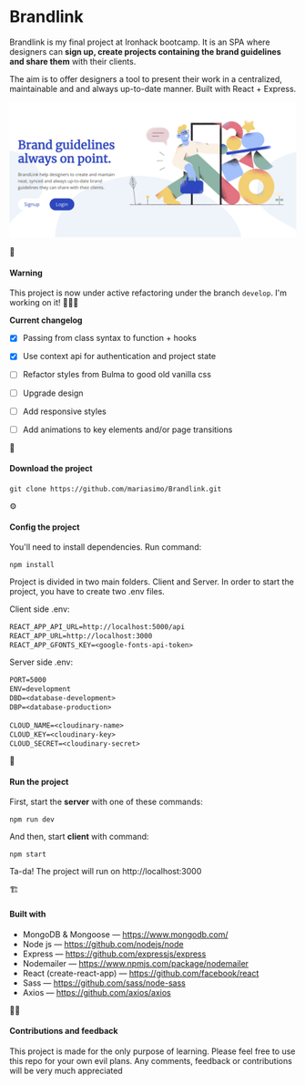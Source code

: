 # Brandlink

Brandlink is my final project at Ironhack bootcamp. It is an SPA where designers can **sign up, create projects containing the brand guidelines and share them** with their clients.

The aim is to offer designers a tool to present their work in a centralized, maintainable and and always up-to-date manner.
Built with React + Express.

<p align="center"><img src="https://raw.githubusercontent.com/mariasimo/Brandlink/master/screenshots/image.png" alt="Brandlink" width="600"/></p>


🚧

#### Warning

This project is now under active refactoring under the branch `develop`.
I'm working on it! 👷🏻‍♀️

**Current changelog**

- [x] Passing from class syntax to function + hooks

- [x] Use context api for authentication and project state

- [ ] Refactor styles from Bulma to good old vanilla css

- [ ] Upgrade design

- [ ] Add responsive styles

- [ ] Add animations to key elements and/or page transitions



📁

#### Download the project

```
git clone https://github.com/mariasimo/Brandlink.git

```

⚙️

#### Config the project

You'll need to install dependencies. Run command:

```
npm install
```


Project is divided in two main folders. Client and Server.
In order to start the project, you have to create two .env files.

Client side .env:

```
REACT_APP_API_URL=http://localhost:5000/api
REACT_APP_URL=http://localhost:3000
REACT_APP_GFONTS_KEY=<google-fonts-api-token>
```

Server side .env:

```
PORT=5000
ENV=development
DBD=<database-development>
DBP=<database-production>

CLOUD_NAME=<cloudinary-name>
CLOUD_KEY=<cloudinary-key>
CLOUD_SECRET=<cloudinary-secret>
```


🚀

#### Run the project

First, start the **server** with one of these commands:

```
npm run dev
```



And then, start **client** with command:

```
npm start
```

Ta-da! The project will run on http://localhost:3000



 🏗

#### Built with

- MongoDB & Mongoose — https://www.mongodb.com/
- Node js — https://github.com/nodejs/node
- Express — https://github.com/expressjs/express
- Nodemailer — https://www.npmjs.com/package/nodemailer
- React (create-react-app) — https://github.com/facebook/react
- Sass — https://github.com/sass/node-sass
-  Axios — https://github.com/axios/axios



✌🏽

#### Contributions and feedback

This project is made for the only purpose of learning.
Please feel free to use this repo for your own evil plans. Any comments, feedback or contributions will be very much appreciated
